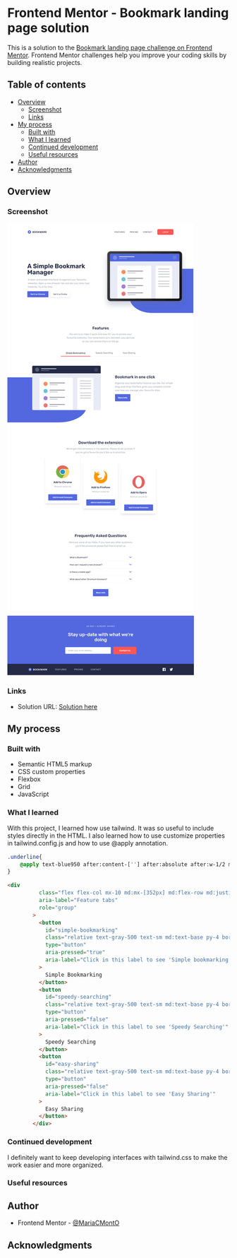 # Frontend Mentor - Bookmark landing page solution

This is a solution to the [Bookmark landing page challenge on Frontend Mentor](https://www.frontendmentor.io/challenges/bookmark-landing-page-5d0b588a9edda32581d29158). Frontend Mentor challenges help you improve your coding skills by building realistic projects. 

## Table of contents

- [Overview](#overview)
  - [Screenshot](#screenshot)
  - [Links](#links)
- [My process](#my-process)
  - [Built with](#built-with)
  - [What I learned](#what-i-learned)
  - [Continued development](#continued-development)
  - [Useful resources](#useful-resources)
- [Author](#author)
- [Acknowledgments](#acknowledgments)

## Overview

### Screenshot

![](./image.png)


### Links

- Solution URL: [Solution here](https://github.com/MariaCMontO/bookmark-landing-cmo)

## My process

### Built with

- Semantic HTML5 markup
- CSS custom properties
- Flexbox
- Grid
- JavaScript

### What I learned

With this project, I learned how use tailwind. It was so useful to include styles directly in the HTML. I also learned how to use customize properties in tailwind.config.js and how to use @apply annotation.

```css
.underline{
    @apply text-blue950 after:content-[''] after:absolute after:w-1/2 md:after:w-full after:h-1 after:bg-red400 after:left-1/2 after:-translate-x-1/2 after:bottom-0 after:scale-x-100 after:transition-transform after:duration-300 after:ease-linear;
}
```
```html
<div
          class="flex flex-col mx-10 md:mx-[352px] md:flex-row md:justify-center"
          aria-label="Feature tabs"
          role="group"
        >
          <button
            id="simple-bookmarking"
            class="relative text-gray-500 text-sm md:text-base py-4 border-b border-t md:px-10 md:border-t-0 underline hover:text-red400"
            type="button"
            aria-pressed="true"
            aria-label="Click in this label to see 'Simple bookmarking'"
          >
            Simple Bookmarking
          </button>
          <button
            id="speedy-searching"
            class="relative text-gray-500 text-sm md:text-base py-4 border-b md:px-10 hover:text-red400"
            type="button"
            aria-pressed="false"
            aria-label="Click in this label to see 'Speedy Searching'"
          >
            Speedy Searching
          </button>
          <button
            id="easy-sharing"
            class="relative text-gray-500 text-sm md:text-base py-4 border-b md:px-10 hover:text-red400"
            type="button"
            aria-pressed="false"
            aria-label="Click in this label to see 'Easy Sharing'"
          >
            Easy Sharing
          </button>
        </div>
```

### Continued development

I definitely want to keep developing interfaces with tailwind.css to make the work easier and more organized.

### Useful resources

## Author

- Frontend Mentor - [@MariaCMontO](https://github.com/MariaCMontO)


## Acknowledgments